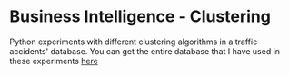 # Business Intelligence - Clustering
Python experiments with different clustering algorithms in a traffic accidents' database.
You can get the entire database that I have used in these experiments [here](http://sci2s.ugr.es/sites/default/files/files/Teaching/GraduatesCourses/InteligenciaDeNegocio//Curso17-18/accidentes_2013.csv.zip)
